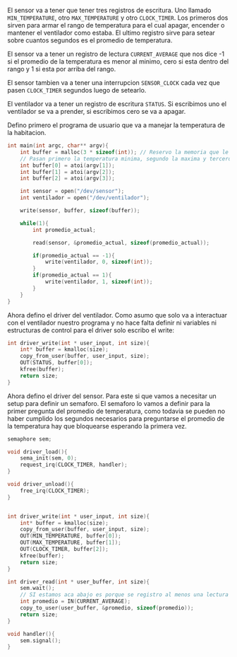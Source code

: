 El sensor va a tener que tener tres registros de escritura. Uno llamado `MIN_TEMPERATURE`, otro `MAX_TEMPERATURE` y otro `CLOCK_TIMER`. Los primeros dos sirven para armar el rango de temperatura para el cual apagar, encender o mantener el ventilador como estaba. El ultimo registro sirve para setear sobre cuantos segundos es el promedio de temperatura. 

El sensor va a tener un registro de lectura `CURRENT_AVERAGE` que nos dice -1 si el promedio de la temperatura es menor al minimo, cero si esta dentro del rango y 1 si esta por arriba del rango. 

El sensor tambien va a tener una interrupcion `SENSOR_CLOCK` cada vez que pasen `CLOCK_TIMER` segundos luego de setearlo. 

El ventilador va a tener un registro de escritura `STATUS`. Si escribimos uno el ventilador se va a prender, si escribimos cero se va a apagar. 

Defino primero el programa de usuario que va a manejar la temperatura de la habitacion. 

```c
int main(int argc, char** argv){
    int buffer = malloc(3 * sizeof(int)); // Reservo la memoria que le voy a pasar al driver para setear los valores del sensor. 
    // Pasan primero la temperatura minima, segundo la maxima y tercero el tiempo. 
    int buffer[0] = atoi(argv[1]);
    int buffer[1] = atoi(argv[2]);
    int buffer[2] = atoi(argv[3]); 

    int sensor = open("/dev/sensor");
    int ventilador = open("/dev/ventilador");

    write(sensor, buffer, sizeof(buffer));

    while(1){
        int promedio_actual; 

        read(sensor, &promedio_actual, sizeof(promedio_actual));

        if(promedio_actual == -1){
            write(ventilador, 0, sizeof(int));
        }
        if(promedio_actual == 1){
            write(ventilador, 1, sizeof(int));
        }
    }
}
```

Ahora defino el driver del ventilador. Como asumo que solo va a interactuar con el ventilador nuestro programa y no hace falta definir ni variables ni estructuras de control para el driver solo escribo el write: 

```c
int driver_write(int * user_input, int size){
    int* buffer = kmalloc(size);
    copy_from_user(buffer, user_input, size);
    OUT(STATUS, buffer[0]);
    kfree(buffer);
    return size;
}
```

Ahora defino el driver del sensor. Para este si que vamos a necesitar un setup para definir un semaforo. El semaforo lo vamos a definir para la primer pregunta del promedio de temperatura, como todavia se pueden no haber cumplido los segundos necesarios para preguntarse el promedio de la temperatura hay que bloquearse esperando la primera vez.

```c
semaphore sem;

void driver_load(){
    sema_init(sem, 0);
    request_irq(CLOCK_TIMER, handler);
}

void driver_unload(){
    free_irq(CLOCK_TIMER);
}


int driver_write(int * user_input, int size){
    int* buffer = kmalloc(size);
    copy_from_user(buffer, user_input, size);
    OUT(MIN_TEMPERATURE, buffer[0]);
    OUT(MAX_TEMPERATURE, buffer[1]);
    OUT(CLOCK_TIMER, buffer[2]);
    kfree(buffer);
    return size;
}

int driver_read(int * user_buffer, int size){
    sem.wait();
    // SI estamos aca abajo es porque se registro al menos una lectura
    int promedio = IN(CURRENT_AVERAGE);
    copy_to_user(user_buffer, &promedio, sizeof(promedio));
    return size; 
}

void handler(){
    sem.signal();
}
```